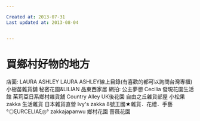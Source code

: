 ```yaml
---

Created at: 2013-07-31
Last updated at: 2013-08-04


---
```


# 買鄉村好物的地方


店面:
LAURA ASHLEY
LAURA ASHLEY線上目錄(有喜歡的都可以詢問台灣專櫃)
小樹苗雜貨舖
秘密花園&LILIAN
品東西家居
網拍:
公主夢想
Cecilia
發現花園生活館
茱莉亞日系鄉村雜貨舖
Country Alley
UK後花園
自由之丘雜貨部屋
小松果 zakka 生活雜貨
日本雜貨直營
Ivy's zakka
8號王國★雜貨．花禮．手藝
°◎ξURCELIAξ◎°
zakkajapanwu 鄉村花園
薔薇花園

